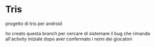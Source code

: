 # Tris
progetto di tris per android

ho creato questa branch per cercare di sistemare il bug che rimanda all'activity iniziale dopo aver confermato i nomi dei giocatori
